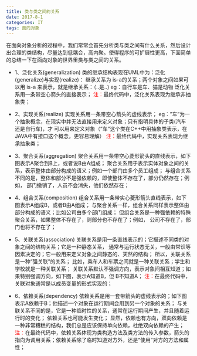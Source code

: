 ```yaml
---
title: 类与类之间的关系
date: 2017-8-1
categories: IT
tags: 面向对象
---
```

在面向对象分析的过程中，我们常常会首先分析类与类之间有什么关系，然后设计出合理的类结构，尽量达到低耦合，高内聚。使得程序的可扩展性更高，下面简单的总结一下在面向对象的世界里类与类之间的关系。<!-- more -->
- 1、泛化关系(generalization)
类的继承结构表现在UML中为：泛化(generalize)与实现(realize)：
继承关系为 is-a的关系；两个对象之间如果可以用 is-a 来表示，就是继承关系：（..是..)
eg：自行车是车、猫是动物
泛化关系用一条带空心箭头的直接表示；
<font color=red>注：</font>最终代码中，泛化关系表现为继承非抽象类；

- 2、实现关系(realize)
实现关系用一条带空心箭头的虚线表示；
eg：”车”为一个抽象概念，在现实中并无法直接用来定义对象；只有指明具体的子类(汽车还是自行车)，才 可以用来定义对象（”车”这个类在C++中用抽象类表示，在JAVA中有接口这个概念，更容易理解）
<font color=red>注：</font>最终代码中，实现关系表现为继承抽象类；

- 3、聚合关系(aggregation)
聚合关系用一条带空心菱形箭头的直线表示，如下图表示A聚合到B上，或者说B由A组成；
聚合关系用于表示实体对象之间的关系，表示整体由部分构成的语义；例如一个部门由多个员工组成；
与组合关系不同的是，整体和部分不是强依赖的，即使整体不存在了，部分仍然存在；例如， 部门撤销了，人员不会消失，他们依然存在；

- 4、组合关系(composition)
组合关系用一条带实心菱形箭头直线表示，如下图表示A组成B，或者B由A组成；
与聚合关系一样，组合关系同样表示整体由部分构成的语义；比如公司由多个部门组成；
但组合关系是一种强依赖的特殊聚合关系，如果整体不存在了，则部分也不存在了；例如， 公司不存在了，部门也将不存在了；

- 5、关联关系(association)
关联关系是用一条直线表示的；它描述不同类的对象之间的结构关系；它是一种静态关系， 通常与运行状态无关，一般由常识等因素决定的；它一般用来定义对象之间静态的、天然的结构； 所以，关联关系是一种“强关联”的关系；
比如，乘车人和车票之间就是一种关联关系；学生和学校就是一种关联关系；
关联关系默认不强调方向，表示对象间相互知道；如果特别强调方向，如下图，表示A知道B，但 B不知道A；
<font color=red>注：</font>在最终代码中，关联对象通常是以成员变量的形式实现的；

- 6、依赖关系(dependency)
依赖关系是用一套带箭头的虚线表示的；如下图表示A依赖于B；他描述一个对象在运行期间会用到另一个对象的关系；
与关联关系不同的是，它是一种临时性的关系，通常在运行期间产生，并且随着运行时的变化； 依赖关系也可能发生变化；
显然，依赖也有方向，双向依赖是一种非常糟糕的结构，我们总是应该保持单向依赖，杜绝双向依赖的产生；
<font color=red>注：</font>在最终代码中，依赖关系体现为类构造方法及类方法的传入参数，箭头的指向为调用关系；依赖关系除了临时知道对方外，还是“使用”对方的方法和属性；